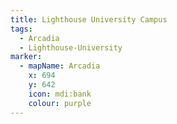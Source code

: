 ```yaml
---
title: Lighthouse University Campus
tags:
  - Arcadia
  - Lighthouse-University
marker:
  - mapName: Arcadia
    x: 694
    y: 642
    icon: mdi:bank
    colour: purple
---
```

